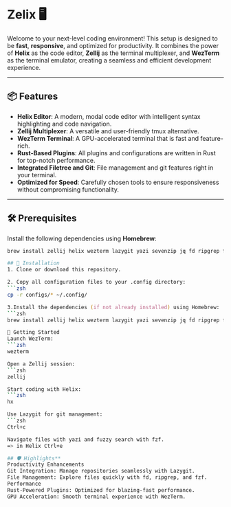 # Zelix 🖥️

Welcome to your next-level coding environment! This setup is designed to be **fast**, **responsive**, and optimized for productivity. It combines the power of **Helix** as the code editor, **Zellij** as the terminal multiplexer, and **WezTerm** as the terminal emulator, creating a seamless and efficient development experience.

---

## 📦 Features

- **Helix Editor**: A modern, modal code editor with intelligent syntax highlighting and code navigation.
- **Zellij Multiplexer**: A versatile and user-friendly tmux alternative.
- **WezTerm Terminal**: A GPU-accelerated terminal that is fast and feature-rich.
- **Rust-Based Plugins**: All plugins and configurations are written in Rust for top-notch performance.
- **Integrated Filetree and Git**: File management and git features right in your terminal.
- **Optimized for Speed**: Carefully chosen tools to ensure responsiveness without compromising functionality.

---

## 🛠️ Prerequisites

Install the following dependencies using **Homebrew**:

````zsh
brew install zellij helix wezterm lazygit yazi sevenzip jq fd ripgrep fzf zoxide

## 📁 Installation
1. Clone or download this repository.

2. Copy all configuration files to your .config directory:
```zsh
cp -r configs/* ~/.config/

3.Install the dependencies (if not already installed) using Homebrew:
```zsh
brew install zellij helix wezterm lazygit yazi sevenzip jq fd ripgrep fzf zoxide

🚀 Getting Started
Launch WezTerm:
```zsh
wezterm

Open a Zellij session:
```zsh
zellij

Start coding with Helix:
```zsh
hx

Use Lazygit for git management:
```zsh
Ctrl+c

Navigate files with yazi and fuzzy search with fzf.
=> in Helix Ctrl+e

## 🛡️ Highlights**
Productivity Enhancements
Git Integration: Manage repositories seamlessly with Lazygit.
File Management: Explore files quickly with fd, ripgrep, and fzf.
Performance
Rust-Powered Plugins: Optimized for blazing-fast performance.
GPU Acceleration: Smooth terminal experience with WezTerm.
````
